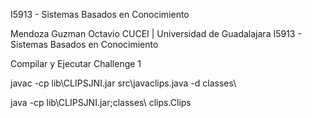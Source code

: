 I5913 - Sistemas Basados en Conocimiento

Mendoza Guzman Octavio
CUCEI | Universidad de Guadalajara
I5913 - Sistemas Basados en Conocimiento

Compilar y Ejecutar
Challenge 1

javac -cp lib\CLIPSJNI.jar src\javaclips.java -d classes\

java -cp lib\CLIPSJNI.jar;classes\ clips.Clips
